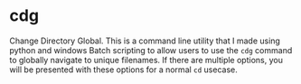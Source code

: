 # cdg
Change Directory Global. This is a command line utility that I made using python and windows Batch scripting to allow users
to use the `cdg` command to globally navigate to unique filenames. If there are multiple options, you will be presented with these options for a normal
`cd` usecase. 
